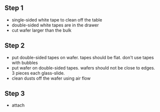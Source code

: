 ## Step 1
- single-sided white tape to clean off the table
- double-sided white tapes are in the drawer
- cut wafer larger than the bulk
## Step 2
- put double-sided tapes on wafer. tapes should be flat. don't use tapes with bubbles
- put wafer on double-sided tapes. wafers should not be close to edges. 3 pieces each glass-slide.
- clean dusts off the wafer using air flow
## Step 3
- attach 